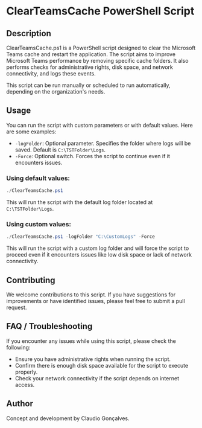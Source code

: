 # ClearTeamsCache PowerShell Script

## Description
ClearTeamsCache.ps1 is a PowerShell script designed to clear the Microsoft Teams cache and restart the application. The script aims to improve Microsoft Teams performance by removing specific cache folders. It also performs checks for administrative rights, disk space, and network connectivity, and logs these events.

This script can be run manually or scheduled to run automatically, depending on the organization's needs.

## Usage
You can run the script with custom parameters or with default values. Here are some examples:
- `-logFolder`: Optional parameter. Specifies the folder where logs will be saved. Default is `C:\TSTFolder\Logs`.
- `-Force`: Optional switch. Forces the script to continue even if it encounters issues.

### Using default values:

```powershell
./ClearTeamsCache.ps1
```

This will run the script with the default log folder located at `C:\TSTFolder\Logs`.

### Using custom values:

```powershell
./ClearTeamsCache.ps1 -logFolder "C:\CustomLogs" -Force
```

This will run the script with a custom log folder and will force the script to proceed even if it encounters issues like low disk space or lack of network connectivity.

## Contributing
We welcome contributions to this script. If you have suggestions for improvements or have identified issues, please feel free to submit a pull request.

## FAQ / Troubleshooting
If you encounter any issues while using this script, please check the following:

- Ensure you have administrative rights when running the script.
- Confirm there is enough disk space available for the script to execute properly.
- Check your network connectivity if the script depends on internet access.

## Author
Concept and development by Claudio Gonçalves.
